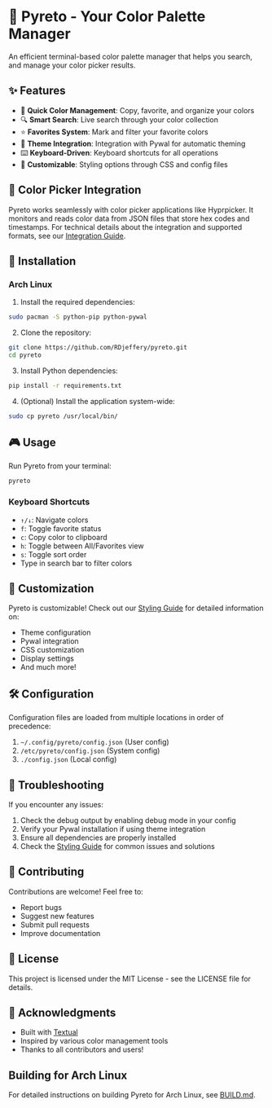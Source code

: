 # 🎨 Pyreto - Your Color Palette Manager

An efficient terminal-based color palette manager that helps you search, and manage your color picker results.

## ✨ Features

- 🎯 **Quick Color Management**: Copy, favorite, and organize your colors
- 🔍 **Smart Search**: Live search through your color collection
- ⭐ **Favorites System**: Mark and filter your favorite colors
- 🎨 **Theme Integration**: Integration with Pywal for automatic theming
- ⌨️ **Keyboard-Driven**: Keyboard shortcuts for all operations
- 🎯 **Customizable**:  Styling options through CSS and config files

## 🎯 Color Picker Integration

Pyreto works seamlessly with color picker applications like Hyprpicker. It monitors and reads color data from JSON files that store hex codes and timestamps. For technical details about the integration and supported formats, see our [Integration Guide](docs/INTEGRATION.md).

## 🚀 Installation

### Arch Linux

1. Install the required dependencies:
```bash
sudo pacman -S python-pip python-pywal
```

2. Clone the repository:
```bash
git clone https://github.com/RDjeffery/pyreto.git
cd pyreto
```

3. Install Python dependencies:
```bash
pip install -r requirements.txt
```

4. (Optional) Install the application system-wide:
```bash
sudo cp pyreto /usr/local/bin/
```

## 🎮 Usage

Run Pyreto from your terminal:
```bash
pyreto
```

### Keyboard Shortcuts

- `↑/↓`: Navigate colors
- `f`: Toggle favorite status
- `c`: Copy color to clipboard
- `h`: Toggle between All/Favorites view
- `s`: Toggle sort order
- Type in search bar to filter colors

## 🎨 Customization

Pyreto is customizable! Check out our [Styling Guide](docs/STYLING.md) for detailed information on:
- Theme configuration
- Pywal integration
- CSS customization
- Display settings
- And much more!

## 🛠️ Configuration

Configuration files are loaded from multiple locations in order of precedence:
1. `~/.config/pyreto/config.json` (User config)
2. `/etc/pyreto/config.json` (System config)
3. `./config.json` (Local config)

## 🐛 Troubleshooting

If you encounter any issues:
1. Check the debug output by enabling debug mode in your config
2. Verify your Pywal installation if using theme integration
3. Ensure all dependencies are properly installed
4. Check the [Styling Guide](docs/STYLING.md) for common issues and solutions

## 🤝 Contributing

Contributions are welcome! Feel free to:
- Report bugs
- Suggest new features
- Submit pull requests
- Improve documentation

## 📝 License

This project is licensed under the MIT License - see the LICENSE file for details.

## 🙏 Acknowledgments

- Built with [Textual](https://github.com/Textualize/textual)
- Inspired by various color management tools
- Thanks to all contributors and users!

## Building for Arch Linux

For detailed instructions on building Pyreto for Arch Linux, see [BUILD.md](docs/BUILD.md). 
